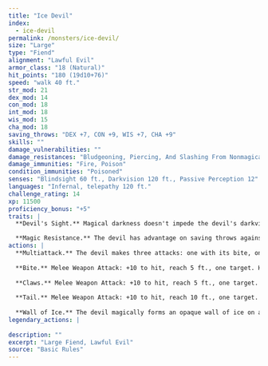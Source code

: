 ```yaml
---
title: "Ice Devil"
index:
  - ice-devil
permalink: /monsters/ice-devil/
size: "Large"
type: "Fiend"
alignment: "Lawful Evil"
armor_class: "18 (Natural)"
hit_points: "180 (19d10+76)"
speed: "walk 40 ft."
str_mod: 21
dex_mod: 14
con_mod: 18
int_mod: 18
wis_mod: 15
cha_mod: 18
saving_throws: "DEX +7, CON +9, WIS +7, CHA +9"
skills: ""
damage_vulnerabilities: ""
damage_resistances: "Bludgeoning, Piercing, And Slashing From Nonmagical Weapons That Aren'T Silvered"
damage_immunities: "Fire, Poison"
condition_immunities: "Poisoned"
senses: "Blindsight 60 ft., Darkvision 120 ft., Passive Perception 12"
languages: "Infernal, telepathy 120 ft."
challenge_rating: 14
xp: 11500
proficiency_bonus: "+5"
traits: |
  **Devil's Sight.** Magical darkness doesn't impede the devil's darkvision.

  **Magic Resistance.** The devil has advantage on saving throws against spells and other magical effects.
actions: |
  **Multiattack.** The devil makes three attacks: one with its bite, one with its claws, and one with its tail.
  
  **Bite.** Melee Weapon Attack: +10 to hit, reach 5 ft., one target. Hit: 12 (2d6 + 5) piercing damage plus 10 (3d6) cold damage.
  
  **Claws.** Melee Weapon Attack: +10 to hit, reach 5 ft., one target. Hit: 10 (2d4 + 5) slashing damage plus 10 (3d6) cold damage.
  
  **Tail.** Melee Weapon Attack: +10 to hit, reach 10 ft., one target. Hit: 12 (2d6 + 5) bludgeoning damage plus 10 (3d6) cold damage.
  
  **Wall of Ice.** The devil magically forms an opaque wall of ice on a solid surface it can see within 60 feet of it. The wall is 1 foot thick and up to 30 feet long and 10 feet high, or it's a hemispherical dome up to 20 feet in diameter. When the wall appears, each creature in its space is pushed out of it by the shortest route. The creature chooses which side of the wall to end up on, unless the creature is incapacitated. The creature then makes a DC 17 Dexterity saving throw, taking 35 (10d6) cold damage on a failed save, or half as much damage on a successful one. The wall lasts for 1 minute or until the devil is incapacitated or dies. The wall can be damaged and breached; each 10-foot section has AC 5, 30 hit points, vulnerability to fire damage, and immunity to acid, cold, necrotic, poison, and psychic damage. If a section is destroyed, it leaves behind a sheet of frigid air in the space the wall occupied. Whenever a creature finishes moving through the frigid air on a turn, willingly or otherwise, the creature must make a DC 17 Constitution saving throw, taking 17 (5d6) cold damage on a failed save, or half as much damage on a successful one. The frigid air dissipates when the rest of the wall vanishes.  
legendary_actions: |
  
description: ""
excerpt: "Large Fiend, Lawful Evil"
source: "Basic Rules"
---
```

